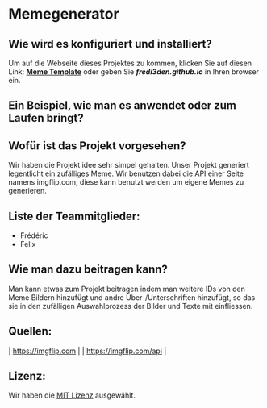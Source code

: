 # Memegenerator

## Wie wird es konfiguriert und installiert?

Um auf die Webseite dieses Projektes zu kommen, klicken Sie auf diesen Link: [**Meme Template**](https://fredi3den.github.io) oder geben Sie ***fredi3den.github.io*** in Ihren browser ein.

## Ein Beispiel, wie man es anwendet oder zum Laufen bringt?

## Wofür ist das Projekt vorgesehen?

Wir haben die Projekt idee sehr simpel gehalten.
Unser Projekt generiert legentlicht ein zufälliges Meme.
Wir benutzen dabei die API einer Seite namens imgflip.com, diese kann benutzt werden um eigene Memes zu generieren.

## Liste der Teammitglieder:
 * Frédéric
 * Felix

## Wie man dazu beitragen kann?

Man kann etwas zum Projekt beitragen indem man weitere IDs von den Meme Bildern hinzufügt und andre Über-/Unterschriften hinzufügt, so das sie in den zufälligen Auswahlprozess der Bilder und Texte mit einfliessen.

## Quellen:

| https://imgflip.com |
| https://imgflip.com/api |

## Lizenz:

Wir haben die [MIT Lizenz](https://github.com/fredi3den/fredi3den.github.io/blob/main/LICENSE) ausgewählt.

